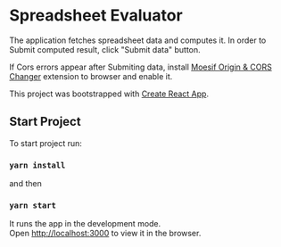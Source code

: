 # Spreadsheet Evaluator

The application fetches spreadsheet data and computes it. 
In order to Submit computed result, click "Submit data" button.

If Cors errors appear after Submiting data, install [Moesif Origin & CORS Changer](https://chrome.google.com/webstore/detail/moesif-origin-cors-change/digfbfaphojjndkpccljibejjbppifbc/related?hl=en-US) extension to browser and enable it.

This project was bootstrapped with [Create React App](https://github.com/facebook/create-react-app).

## Start Project

To start project run:

### `yarn install`

and then

### `yarn start`

It runs the app in the development mode.\
Open [http://localhost:3000](http://localhost:3000) to view it in the browser.

